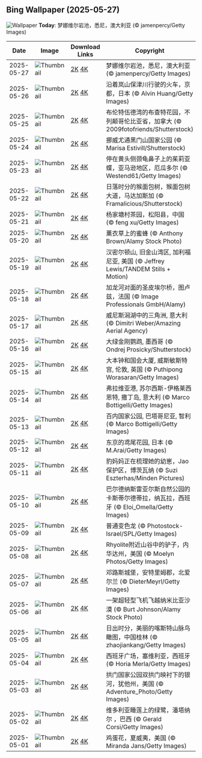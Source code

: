 
  ## Bing Wallpaper (2025-05-27)
  ![Wallpaper](https://cn.bing.com/th?id=OHR.MonaValePool_ZH-CN7968271596_UHD.jpg&w=1024) **Today**: 梦娜维尔岩池，悉尼，澳大利亚 (© jamenpercy/Getty Images)
  


  | Date       | Image      | Download Links    | Copyright    |
  |------------|------------|-------------------|--------------|
  | 2025-05-27 | ![Thumbnail](https://cn.bing.com/th?id=OHR.MonaValePool_ZH-CN7968271596_UHD.jpg&w=384&h=216) | [2K](https://cn.bing.com/th?id=OHR.MonaValePool_ZH-CN7968271596_UHD.jpg&w=2560&h=1440) [4K](https://cn.bing.com/th?id=OHR.MonaValePool_ZH-CN7968271596_UHD.jpg&w=3840&h=2160) | 梦娜维尔岩池，悉尼，澳大利亚 (© jamenpercy/Getty Images) |
  | 2025-05-26 | ![Thumbnail](https://cn.bing.com/th?id=OHR.Arashiyama2025_ZH-CN7836747321_UHD.jpg&w=384&h=216) | [2K](https://cn.bing.com/th?id=OHR.Arashiyama2025_ZH-CN7836747321_UHD.jpg&w=2560&h=1440) [4K](https://cn.bing.com/th?id=OHR.Arashiyama2025_ZH-CN7836747321_UHD.jpg&w=3840&h=2160) | 沿着岚山保津川行驶的火车，京都，日本 (© Alvin Huang/Getty Images) |
  | 2025-05-25 | ![Thumbnail](https://cn.bing.com/th?id=OHR.ButchartFlowers_ZH-CN6692930571_UHD.jpg&w=384&h=216) | [2K](https://cn.bing.com/th?id=OHR.ButchartFlowers_ZH-CN6692930571_UHD.jpg&w=2560&h=1440) [4K](https://cn.bing.com/th?id=OHR.ButchartFlowers_ZH-CN6692930571_UHD.jpg&w=3840&h=2160) | 布伦特伍德湾的布查特花园，不列颠哥伦比亚省，加拿大 (© 2009fotofriends/Shutterstock) |
  | 2025-05-24 | ![Thumbnail](https://cn.bing.com/th?id=OHR.JotunheimenPark_ZH-CN7417034574_UHD.jpg&w=384&h=216) | [2K](https://cn.bing.com/th?id=OHR.JotunheimenPark_ZH-CN7417034574_UHD.jpg&w=2560&h=1440) [4K](https://cn.bing.com/th?id=OHR.JotunheimenPark_ZH-CN7417034574_UHD.jpg&w=3840&h=2160) | 挪威尤通黑门山国家公园 (© Marisa Estivill/Shutterstock) |
  | 2025-05-23 | ![Thumbnail](https://cn.bing.com/th?id=OHR.ButterflyTurtle_ZH-CN5706515924_UHD.jpg&w=384&h=216) | [2K](https://cn.bing.com/th?id=OHR.ButterflyTurtle_ZH-CN5706515924_UHD.jpg&w=2560&h=1440) [4K](https://cn.bing.com/th?id=OHR.ButterflyTurtle_ZH-CN5706515924_UHD.jpg&w=3840&h=2160) | 停在黄头侧颈龟鼻子上的茱莉亚蝶，亚马逊地区，厄瓜多尔 (© Westend61/Getty Images) |
  | 2025-05-22 | ![Thumbnail](https://cn.bing.com/th?id=OHR.BaobabAvenue_ZH-CN5217451344_UHD.jpg&w=384&h=216) | [2K](https://cn.bing.com/th?id=OHR.BaobabAvenue_ZH-CN5217451344_UHD.jpg&w=2560&h=1440) [4K](https://cn.bing.com/th?id=OHR.BaobabAvenue_ZH-CN5217451344_UHD.jpg&w=3840&h=2160) | 日落时分的猴面包树，猴面包树大道，马达加斯加 (© Framalicious/Shutterstock) |
  | 2025-05-21 | ![Thumbnail](https://cn.bing.com/th?id=OHR.SongyangTeaGarden_ZH-CN4763170909_UHD.jpg&w=384&h=216) | [2K](https://cn.bing.com/th?id=OHR.SongyangTeaGarden_ZH-CN4763170909_UHD.jpg&w=2560&h=1440) [4K](https://cn.bing.com/th?id=OHR.SongyangTeaGarden_ZH-CN4763170909_UHD.jpg&w=3840&h=2160) | 杨家塘村茶园，松阳县，中国 (© feng xu/Getty Images) |
  | 2025-05-20 | ![Thumbnail](https://cn.bing.com/th?id=OHR.HoneyBeeLavender_ZH-CN4513594236_UHD.jpg&w=384&h=216) | [2K](https://cn.bing.com/th?id=OHR.HoneyBeeLavender_ZH-CN4513594236_UHD.jpg&w=2560&h=1440) [4K](https://cn.bing.com/th?id=OHR.HoneyBeeLavender_ZH-CN4513594236_UHD.jpg&w=3840&h=2160) | 薰衣草上的蜜蜂 (© Anthony Brown/Alamy Stock Photo) |
  | 2025-05-19 | ![Thumbnail](https://cn.bing.com/th?id=OHR.MountHamilton_ZH-CN4280549129_UHD.jpg&w=384&h=216) | [2K](https://cn.bing.com/th?id=OHR.MountHamilton_ZH-CN4280549129_UHD.jpg&w=2560&h=1440) [4K](https://cn.bing.com/th?id=OHR.MountHamilton_ZH-CN4280549129_UHD.jpg&w=3840&h=2160) | 汉密尔顿山, 旧金山湾区, 加利福尼亚, 美国 (© Jeffrey Lewis/TANDEM Stills + Motion) |
  | 2025-05-18 | ![Thumbnail](https://cn.bing.com/th?id=OHR.ToulouseBridge_ZH-CN3930246927_UHD.jpg&w=384&h=216) | [2K](https://cn.bing.com/th?id=OHR.ToulouseBridge_ZH-CN3930246927_UHD.jpg&w=2560&h=1440) [4K](https://cn.bing.com/th?id=OHR.ToulouseBridge_ZH-CN3930246927_UHD.jpg&w=3840&h=2160) | 加龙河对面的圣皮埃尔桥，图卢兹，法国 (© Image Professionals GmbH/Alamy) |
  | 2025-05-17 | ![Thumbnail](https://cn.bing.com/th?id=OHR.VeniceLagoon_ZH-CN3791408491_UHD.jpg&w=384&h=216) | [2K](https://cn.bing.com/th?id=OHR.VeniceLagoon_ZH-CN3791408491_UHD.jpg&w=2560&h=1440) [4K](https://cn.bing.com/th?id=OHR.VeniceLagoon_ZH-CN3791408491_UHD.jpg&w=3840&h=2160) | 威尼斯潟湖中的三角洲, 意大利 (© Dimitri Weber/Amazing Aerial Agency) |
  | 2025-05-16 | ![Thumbnail](https://cn.bing.com/th?id=OHR.GreenMacaw_ZH-CN3451340204_UHD.jpg&w=384&h=216) | [2K](https://cn.bing.com/th?id=OHR.GreenMacaw_ZH-CN3451340204_UHD.jpg&w=2560&h=1440) [4K](https://cn.bing.com/th?id=OHR.GreenMacaw_ZH-CN3451340204_UHD.jpg&w=3840&h=2160) | 大绿金刚鹦鹉, 墨西哥 (© Ondrej Prosicky/Shutterstock) |
  | 2025-05-15 | ![Thumbnail](https://cn.bing.com/th?id=OHR.LondonParliament_ZH-CN7089923691_UHD.jpg&w=384&h=216) | [2K](https://cn.bing.com/th?id=OHR.LondonParliament_ZH-CN7089923691_UHD.jpg&w=2560&h=1440) [4K](https://cn.bing.com/th?id=OHR.LondonParliament_ZH-CN7089923691_UHD.jpg&w=3840&h=2160) | 大本钟和国会大厦, 威斯敏斯特宫, 伦敦, 英国 (© Puthipong Worasaran/Getty Images) |
  | 2025-05-14 | ![Thumbnail](https://cn.bing.com/th?id=OHR.SardiniaFlavia_ZH-CN6784449568_UHD.jpg&w=384&h=216) | [2K](https://cn.bing.com/th?id=OHR.SardiniaFlavia_ZH-CN6784449568_UHD.jpg&w=2560&h=1440) [4K](https://cn.bing.com/th?id=OHR.SardiniaFlavia_ZH-CN6784449568_UHD.jpg&w=3840&h=2160) | 弗拉维亚港, 苏尔西斯-伊格莱西恩特, 撒丁岛, 意大利 (© Marco Bottigelli/Getty Images) |
  | 2025-05-13 | ![Thumbnail](https://cn.bing.com/th?id=OHR.TorresChile_ZH-CN6319613148_UHD.jpg&w=384&h=216) | [2K](https://cn.bing.com/th?id=OHR.TorresChile_ZH-CN6319613148_UHD.jpg&w=2560&h=1440) [4K](https://cn.bing.com/th?id=OHR.TorresChile_ZH-CN6319613148_UHD.jpg&w=3840&h=2160) | 百内国家公园, 巴塔哥尼亚, 智利 (© Marco Bottigelli/Getty Images) |
  | 2025-05-12 | ![Thumbnail](https://cn.bing.com/th?id=OHR.IrisGarden_ZH-CN6226448882_UHD.jpg&w=384&h=216) | [2K](https://cn.bing.com/th?id=OHR.IrisGarden_ZH-CN6226448882_UHD.jpg&w=2560&h=1440) [4K](https://cn.bing.com/th?id=OHR.IrisGarden_ZH-CN6226448882_UHD.jpg&w=3840&h=2160) | 东京的鸢尾花园, 日本 (© M.Arai/Getty Images) |
  | 2025-05-11 | ![Thumbnail](https://cn.bing.com/th?id=OHR.LeopardMother_ZH-CN6134353524_UHD.jpg&w=384&h=216) | [2K](https://cn.bing.com/th?id=OHR.LeopardMother_ZH-CN6134353524_UHD.jpg&w=2560&h=1440) [4K](https://cn.bing.com/th?id=OHR.LeopardMother_ZH-CN6134353524_UHD.jpg&w=3840&h=2160) | 豹妈妈正在梳理她的幼崽，Jao保护区，博茨瓦纳 (© Suzi Eszterhas/Minden Pictures) |
  | 2025-05-10 | ![Thumbnail](https://cn.bing.com/th?id=OHR.Castildetierra_ZH-CN6042529770_UHD.jpg&w=384&h=216) | [2K](https://cn.bing.com/th?id=OHR.Castildetierra_ZH-CN6042529770_UHD.jpg&w=2560&h=1440) [4K](https://cn.bing.com/th?id=OHR.Castildetierra_ZH-CN6042529770_UHD.jpg&w=3840&h=2160) | 巴尔德纳斯雷亚尔斯自然公园的卡斯蒂尔德蒂拉，纳瓦拉，西班牙 (© Eloi_Omella/Getty Images) |
  | 2025-05-09 | ![Thumbnail](https://cn.bing.com/th?id=OHR.CuteChameleon_ZH-CN5029981236_UHD.jpg&w=384&h=216) | [2K](https://cn.bing.com/th?id=OHR.CuteChameleon_ZH-CN5029981236_UHD.jpg&w=2560&h=1440) [4K](https://cn.bing.com/th?id=OHR.CuteChameleon_ZH-CN5029981236_UHD.jpg&w=3840&h=2160) | 普通变色龙 (© Photostock-Israel/SPL/Getty Images) |
  | 2025-05-08 | ![Thumbnail](https://cn.bing.com/th?id=OHR.RhyoliteDonkeys_ZH-CN2626127533_UHD.jpg&w=384&h=216) | [2K](https://cn.bing.com/th?id=OHR.RhyoliteDonkeys_ZH-CN2626127533_UHD.jpg&w=2560&h=1440) [4K](https://cn.bing.com/th?id=OHR.RhyoliteDonkeys_ZH-CN2626127533_UHD.jpg&w=3840&h=2160) | Rhyolite附近山谷中的驴子，内华达州，美国 (© Moelyn Photos/Getty Images) |
  | 2025-05-07 | ![Thumbnail](https://cn.bing.com/th?id=OHR.DunluceIreland_ZH-CN2412229757_UHD.jpg&w=384&h=216) | [2K](https://cn.bing.com/th?id=OHR.DunluceIreland_ZH-CN2412229757_UHD.jpg&w=2560&h=1440) [4K](https://cn.bing.com/th?id=OHR.DunluceIreland_ZH-CN2412229757_UHD.jpg&w=3840&h=2160) | 邓路斯城堡，安特里姆郡，北爱尔兰 (© DieterMeyrl/Getty Images) |
  | 2025-05-06 | ![Thumbnail](https://cn.bing.com/th?id=OHR.FlyoverNamibia_ZH-CN2114171516_UHD.jpg&w=384&h=216) | [2K](https://cn.bing.com/th?id=OHR.FlyoverNamibia_ZH-CN2114171516_UHD.jpg&w=2560&h=1440) [4K](https://cn.bing.com/th?id=OHR.FlyoverNamibia_ZH-CN2114171516_UHD.jpg&w=3840&h=2160) | 一架超轻型飞机飞越纳米比亚沙漠 (© Burt Johnson/Alamy Stock Photo) |
  | 2025-05-05 | ![Thumbnail](https://cn.bing.com/th?id=OHR.BeginningofSummer25Y_ZH-CN2000519236_UHD.jpg&w=384&h=216) | [2K](https://cn.bing.com/th?id=OHR.BeginningofSummer25Y_ZH-CN2000519236_UHD.jpg&w=2560&h=1440) [4K](https://cn.bing.com/th?id=OHR.BeginningofSummer25Y_ZH-CN2000519236_UHD.jpg&w=3840&h=2160) | 日出时分，美丽的喀斯特山脉鸟瞰图，中国桂林 (© zhaojiankang/Getty Images) |
  | 2025-05-04 | ![Thumbnail](https://cn.bing.com/th?id=OHR.SevilleNaboo_ZH-CN1065227658_UHD.jpg&w=384&h=216) | [2K](https://cn.bing.com/th?id=OHR.SevilleNaboo_ZH-CN1065227658_UHD.jpg&w=2560&h=1440) [4K](https://cn.bing.com/th?id=OHR.SevilleNaboo_ZH-CN1065227658_UHD.jpg&w=3840&h=2160) | 西班牙广场，塞维利亚，西班牙 (© Horia Merla/Getty Images) |
  | 2025-05-03 | ![Thumbnail](https://cn.bing.com/th?id=OHR.ArchesGalaxy_ZH-CN0954505086_UHD.jpg&w=384&h=216) | [2K](https://cn.bing.com/th?id=OHR.ArchesGalaxy_ZH-CN0954505086_UHD.jpg&w=2560&h=1440) [4K](https://cn.bing.com/th?id=OHR.ArchesGalaxy_ZH-CN0954505086_UHD.jpg&w=3840&h=2160) | 拱门国家公园双拱门映衬下的银河，犹他州，美国 (© Adventure_Photo/Getty Images) |
  | 2025-05-02 | ![Thumbnail](https://cn.bing.com/th?id=OHR.BrazilHeron_ZH-CN7200229300_UHD.jpg&w=384&h=216) | [2K](https://cn.bing.com/th?id=OHR.BrazilHeron_ZH-CN7200229300_UHD.jpg&w=2560&h=1440) [4K](https://cn.bing.com/th?id=OHR.BrazilHeron_ZH-CN7200229300_UHD.jpg&w=3840&h=2160) | 维多利亚睡莲上的绿鹭，潘塔纳尔 ，巴西 (© Gerald Corsi/Getty Images) |
  | 2025-05-01 | ![Thumbnail](https://cn.bing.com/th?id=OHR.PinkPlumeria_ZH-CN3890147555_UHD.jpg&w=384&h=216) | [2K](https://cn.bing.com/th?id=OHR.PinkPlumeria_ZH-CN3890147555_UHD.jpg&w=2560&h=1440) [4K](https://cn.bing.com/th?id=OHR.PinkPlumeria_ZH-CN3890147555_UHD.jpg&w=3840&h=2160) | 鸡蛋花，夏威夷，美国 (© Miranda Jans/Getty Images) |